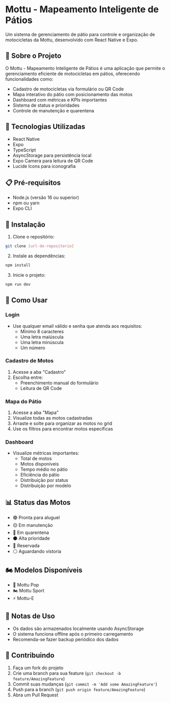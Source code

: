# Mottu - Mapeamento Inteligente de Pátios

Um sistema de gerenciamento de pátio para controle e organização de motocicletas da Mottu, desenvolvido com React Native e Expo.

## 📱 Sobre o Projeto

O Mottu - Mapeamento Inteligente de Pátios é uma aplicação que permite o gerenciamento eficiente de motocicletas em pátios, oferecendo funcionalidades como:

- Cadastro de motocicletas via formulário ou QR Code
- Mapa interativo do pátio com posicionamento das motos
- Dashboard com métricas e KPIs importantes
- Sistema de status e prioridades
- Controle de manutenção e quarentena

## 🚀 Tecnologias Utilizadas

- React Native
- Expo
- TypeScript
- AsyncStorage para persistência local
- Expo Camera para leitura de QR Code
- Lucide Icons para iconografia

## 📋 Pré-requisitos

- Node.js (versão 16 ou superior)
- npm ou yarn
- Expo CLI

## 🔧 Instalação

1. Clone o repositório:
```bash
git clone [url-do-repositorio]
```

2. Instale as dependências:
```bash
npm install
```

3. Inicie o projeto:
```bash
npm run dev
```

## 📱 Como Usar

### Login
- Use qualquer email válido e senha que atenda aos requisitos:
  - Mínimo 8 caracteres
  - Uma letra maiúscula
  - Uma letra minúscula
  - Um número

### Cadastro de Motos
1. Acesse a aba "Cadastro"
2. Escolha entre:
   - Preenchimento manual do formulário
   - Leitura de QR Code

### Mapa do Pátio
1. Acesse a aba "Mapa"
2. Visualize todas as motos cadastradas
3. Arraste e solte para organizar as motos no grid
4. Use os filtros para encontrar motos específicas

### Dashboard
- Visualize métricas importantes:
  - Total de motos
  - Motos disponíveis
  - Tempo médio no pátio
  - Eficiência do pátio
  - Distribuição por status
  - Distribuição por modelo

## 📊 Status das Motos

- 🟢 Pronta para aluguel
- 🟡 Em manutenção
- 🔴 Em quarentena
- ⚫ Alta prioridade
- 🔵 Reservada
- ⚪ Aguardando vistoria

## 🏍️ Modelos Disponíveis

- 🛵 Mottu Pop
- 🏍️ Mottu Sport
- ⚡ Mottu-E

## 📝 Notas de Uso

- Os dados são armazenados localmente usando AsyncStorage
- O sistema funciona offline após o primeiro carregamento
- Recomenda-se fazer backup periódico dos dados

## 🤝 Contribuindo

1. Faça um fork do projeto
2. Crie uma branch para sua feature (`git checkout -b feature/AmazingFeature`)
3. Commit suas mudanças (`git commit -m 'Add some AmazingFeature'`)
4. Push para a branch (`git push origin feature/AmazingFeature`)
5. Abra um Pull Request
